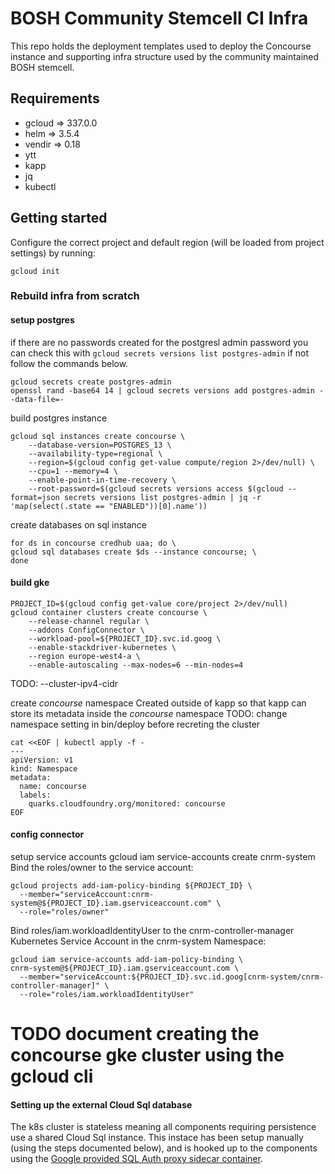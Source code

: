 # BOSH Community Stemcell CI Infra

This repo holds the deployment templates used to deploy the Concourse instance
and supporting infra structure used by the community maintained BOSH stemcell.

## Requirements
- gcloud => 337.0.0
- helm => 3.5.4
- vendir => 0.18
- ytt
- kapp
- jq
- kubectl

## Getting started

Configure the correct project and default region (will be loaded from project settings) by running:
```
gcloud init
```



### Rebuild infra from scratch


#### setup postgres
if there are no passwords created for the postgresl admin password
you can check this with `gcloud secrets versions list postgres-admin` if not follow the commands below.
```
gcloud secrets create postgres-admin
openssl rand -base64 14 | gcloud secrets versions add postgres-admin --data-file=-
```
build postgres instance
```
gcloud sql instances create concourse \
    --database-version=POSTGRES_13 \
    --availability-type=regional \
    --region=$(gcloud config get-value compute/region 2>/dev/null) \
    --cpu=1 --memory=4 \
    --enable-point-in-time-recovery \
    --root-password=$(gcloud secrets versions access $(gcloud --format=json secrets versions list postgres-admin | jq -r 'map(select(.state == "ENABLED"))[0].name'))
```

create databases on sql instance
```
for ds in concourse credhub uaa; do \
gcloud sql databases create $ds --instance concourse; \
done
```

#### build gke
```
PROJECT_ID=$(gcloud config get-value core/project 2>/dev/null)
gcloud container clusters create concourse \
    --release-channel regular \
    --addons ConfigConnector \
    --workload-pool=${PROJECT_ID}.svc.id.goog \
    --enable-stackdriver-kubernetes \
    --region europe-west4-a \
    --enable-autoscaling --max-nodes=6 --min-nodes=4
```
TODO: --cluster-ipv4-cidr

create _concourse_ namespace
Created outside of kapp so that kapp can store its metadata inside the _concourse_ namespace
TODO: change namespace setting in bin/deploy before recreting the cluster
```
cat <<EOF | kubectl apply -f -
---
apiVersion: v1
kind: Namespace
metadata:
  name: concourse
  labels:
    quarks.cloudfoundry.org/monitored: concourse
EOF
```

#### config connector
setup service accounts
gcloud iam service-accounts create cnrm-system
Bind the roles/owner to the service account:
```
gcloud projects add-iam-policy-binding ${PROJECT_ID} \
  --member="serviceAccount:cnrm-system@${PROJECT_ID}.iam.gserviceaccount.com" \
  --role="roles/owner"
```
Bind roles/iam.workloadIdentityUser to the cnrm-controller-manager Kubernetes Service Account in the cnrm-system Namespace:
```
gcloud iam service-accounts add-iam-policy-binding \
cnrm-system@${PROJECT_ID}.iam.gserviceaccount.com \
  --member="serviceAccount:${PROJECT_ID}.svc.id.goog[cnrm-system/cnrm-controller-manager]" \
  --role="roles/iam.workloadIdentityUser"
```

# TODO document creating the concourse gke cluster using the gcloud cli

#### Setting up the external Cloud Sql database



The k8s cluster is stateless meaning all components requiring persistence use a shared Cloud Sql instance.
This instace has been setup manually (using the steps documented below), and is hooked up to the components using
the [Google provided SQL Auth proxy sidecar container](https://cloud.google.com/sql/docs/mysql/connect-kubernetes-engine#introduction).

